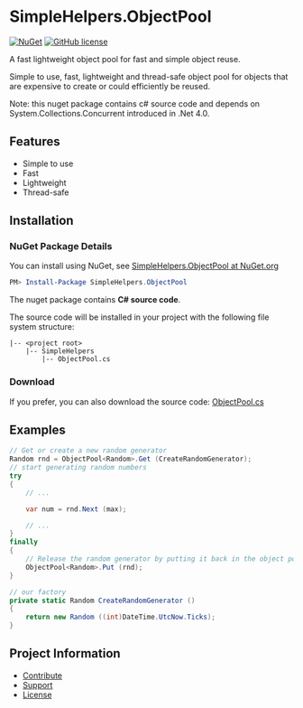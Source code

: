 SimpleHelpers.ObjectPool
===========

[![NuGet](https://img.shields.io/nuget/v/SimpleHelpers.ObjectPool.svg?maxAge=1200&style=flat-square)](https://www.nuget.org/packages/SimpleHelpers.ObjectPool/)
[![GitHub license](https://img.shields.io/badge/license-MIT-brightgreen.svg?maxAge=3600&style=flat-square)](https://raw.githubusercontent.com/khalidsalomao/SimpleHelpers.Net/master/SimpleHelpers/LICENSE.txt)

A fast lightweight object pool for fast and simple object reuse.

Simple to use, fast, lightweight and thread-safe object pool for objects that are expensive to create or could efficiently be reused.

Note: this nuget package contains c# source code and depends on System.Collections.Concurrent introduced in .Net 4.0.


Features
--------

* Simple to use
* Fast
* Lightweight
* Thread-safe


Installation
------------

### NuGet Package Details

You can install using NuGet, see [SimpleHelpers.ObjectPool at NuGet.org](https://www.nuget.org/packages/SimpleHelpers.ObjectPool/)

```powershell
PM> Install-Package SimpleHelpers.ObjectPool
```

The nuget package contains **C# source code**.

The source code will be installed in your project with the following file system structure:

```
|-- <project root>
    |-- SimpleHelpers
        |-- ObjectPool.cs
```

### Download

If you prefer, you can also download the source code: [ObjectPool.cs](https://raw.githubusercontent.com/khalidsalomao/SimpleHelpers.Net/master/SimpleHelpers/ObjectPool.cs)


Examples
--------

```csharp
// Get or create a new random generator
Random rnd = ObjectPool<Random>.Get (CreateRandomGenerator);
// start generating random numbers
try
{
	// ...

	var num = rnd.Next (max);

	// ...
}
finally
{
	// Release the random generator by putting it back in the object pool
	ObjectPool<Random>.Put (rnd);
}

// our factory
private static Random CreateRandomGenerator ()
{
	return new Random ((int)DateTime.UtcNow.Ticks);
}
```


Project Information
-------------------

* [Contribute](../#contribute)
* [Support](../#support)
* [License](../#license)
